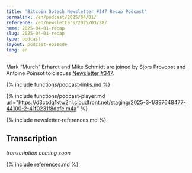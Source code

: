 ```yaml
---
title: 'Bitcoin Optech Newsletter #347 Recap Podcast'
permalink: /en/podcast/2025/04/01/
reference: /en/newsletters/2025/03/28/
name: 2025-04-01-recap
slug: 2025-04-01-recap
type: podcast
layout: podcast-episode
lang: en
---
```

Mark “Murch” Erhardt and Mike Schmidt are joined by Sjors Provoost and Antoine Poinsot to discuss [Newsletter #347]({{page.reference}}).

{% include functions/podcast-links.md %}

{% include functions/podcast-player.md url="https://d3ctxlq1ktw2nl.cloudfront.net/staging/2025-3-1/397648477-44100-2-41f0231f8dafe.m4a" %}

{% include newsletter-references.md %}

## Transcription

_transcription coming soon_

{% include references.md %}
